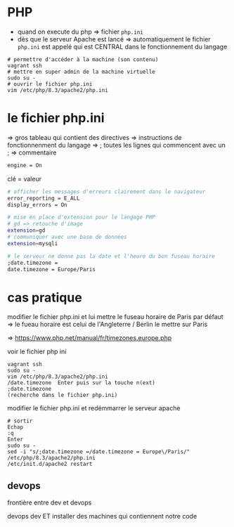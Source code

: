 # PHP

- quand on execute du php => fichier `php.ini`
- dès que le serveur Apache est lancé => automatiquement le fichier `php.ini` est appelé qui est CENTRAL dans le fonctionnement du langage 

```
# permettre d'accéder à la machine (son contenu)
vagrant ssh 
# mettre en super admin de la machine virtuelle
sudo su - 
# ouvrir le fichier php.ini
vim /etc/php/8.3/apache2/php.ini 
```

# le fichier php.ini

=> gros tableau qui contient des directives => instructions de fonctionnenment du langage
=> ; toutes les lignes qui commencent avec un ; => commentaire 


```sh
engine = On
```

clé = valeur

```sh
# afficher les messages d'erreurs clairement dans le navigateur
error_reporting = E_ALL
display_errors = On

# mise en place d'extension pour le langage PHP
# gd => retouche d'image
extension=gd
# communiquer avec une base de données
extension=mysqli

# le serveur ne donne pas la date et l'heure du bon fuseau horaire 
;date.timezone =
date.timezone = Europe/Paris
```

# cas pratique

modifier le fichier php.ini et lui mettre le fuseau horaire de Paris
par défaut => le fueau horaire est celui de l'Angleterre / Berlin 
le mettre sur Paris

=> https://www.php.net/manual/fr/timezones.europe.php

voir le fichier php ini
```
vagrant ssh
sudo su - 
vim /etc/php/8.3/apache2/php.ini
/date.timezone  Enter puis sur la touche n(ext)
;date.timezone
(recherche dans le fichier php.ini) 
```

modifier le fichier php.ini et redémmarrer le serveur apache

```
# sortir 
Echap 
:q
Enter
sudo su -
sed -i "s/;date.timezone =/date.timezone = Europe\/Paris/" /etc/php/8.3/apache2/php.ini
/etc/init.d/apache2 restart
```

## devops 

frontière entre dev et devops

devops dev ET installer des machines qui contiennent notre code 